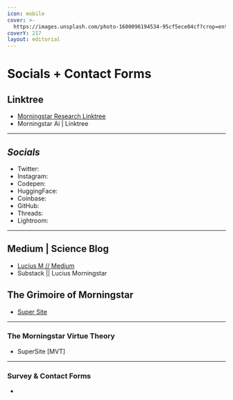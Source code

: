 ```yaml
---
icon: mobile
cover: >-
  https://images.unsplash.com/photo-1600096194534-95cf5ece04cf?crop=entropy&cs=srgb&fm=jpg&ixid=M3wxOTcwMjR8MHwxfHNlYXJjaHwyfHxzb2NpYWx8ZW58MHx8fHwxNzMwMzIxMTQ4fDA&ixlib=rb-4.0.3&q=85
coverY: 217
layout: editorial
---
```


# Socials + Contact Forms

## Linktree

* [Morningstar Research Linktree](https://linktr.ee/MorningstarResearch)
* Morningstar Ai | Linktree

***

## _Socials_

* Twitter:
* Instagram:
* Codepen:
* HuggingFace:
* Coinbase:
* GitHub:
* Threads:
* Lightroom:

***

## Medium | Science Blog

* [Lucius M // Medium](https://medium.com/@axios337)
* Substack || Lucius Morningstar

## The Grimoire of Morningstar

* [Super Site](https://morningstar-developments.super.site/)

***

### The Morningstar Virtue Theory

* SuperSite \[MVT]

***

### Survey & Contact Forms

*
